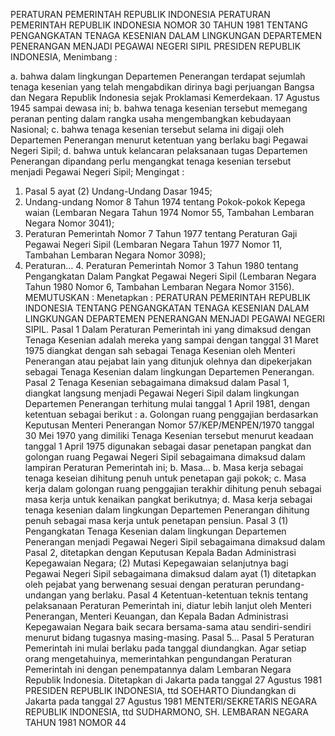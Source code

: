  PERATURAN PEMERINTAH REPUBLIK INDONESIA PERATURAN PEMERINTAH REPUBLIK INDONESIA NOMOR 30 TAHUN 1981 TENTANG PENGANGKATAN TENAGA KESENIAN DALAM LINGKUNGAN DEPARTEMEN PENERANGAN MENJADI PEGAWAI NEGERI SIPIL PRESIDEN REPUBLIK INDONESIA,
Menimbang :

a. bahwa dalam lingkungan Departemen Penerangan terdapat sejumlah tenaga kesenian yang telah mengabdikan dirinya bagi perjuangan Bangsa dan Negara Republik Indonesia sejak Proklamasi Kemerdekaan. 17 Agustus 1945 sampai dewasa ini;
b. bahwa tenaga kesenian tersebut memegang peranan penting dalam rangka usaha mengembangkan kebudayaan Nasional;
c. bahwa tenaga kesenian tersebut selama ini digaji oleh Departemen Penerangan menurut ketentuan yang berlaku bagi Pegawai Negeri Sipil;
d. bahwa untuk kelancaran pelaksanaan tugas Departemen Penerangan dipandang perlu mengangkat tenaga kesenian tersebut menjadi Pegawai Negeri Sipil;
Mengingat :

1. Pasal 5 ayat (2) Undang-Undang Dasar 1945;
2. Undang-undang Nomor 8 Tahun 1974 tentang Pokok-pokok Kepega waian (Lembaran Negara Tahun 1974 Nomor 55, Tambahan Lembaran Negara Nomor 3041);
3. Peraturan Pemerintah Nomor 7 Tahun 1977 tentang Peraturan Gaji Pegawai Negeri Sipil (Lembaran Negara Tahun 1977 Nomor 11, Tambahan Lembaran Negara Nomor 3098);
4. Peraturan… 4. Peraturan Pemerintah Nomor 3 Tahun 1980 tentang Pengangkatan Dalam Pangkat Pegawai Negeri Sipil (Lembaran Negara Tahun 1980 Nomor 6, Tambahan Lembaran Negara Nomor 3156).
MEMUTUSKAN :
 Menetapkan : PERATURAN PEMERINTAH REPUBLIK INDONESIA TENTANG PENGANGKATAN TENAGA KESENIAN DALAM LINGKUNGAN DEPARTEMEN PENERANGAN MENJADI PEGAWAI NEGERI SIPIL.
Pasal 1
Dalam Peraturan Pemerintah ini yang dimaksud dengan Tenaga Kesenian adalah mereka yang sampai dengan tanggal 31 Maret 1975 diangkat dengan sah sebagai Tenaga Kesenian oleh Menteri Penerangan atau pejabat lain yang ditunjuk olehnya dan dipekerjakan sebagai Tenaga Kesenian dalam lingkungan Departemen Penerangan.
Pasal 2
Tenaga Kesenian sebagaimana dimaksud dalam Pasal 1, diangkat langsung menjadi Pegawai Negeri Sipil dalam lingkungan Departemen Penerangan terhitung mulai tanggal 1 April 1981, dengan ketentuan sebagai berikut :
a. Golongan ruang penggajian berdasarkan Keputusan Menteri Penerangan Nomor 57/KEP/MENPEN/1970 tanggal 30 Mei 1970 yang dimiliki Tenaga Kesenian tersebut menurut keadaan tanggal 1 April 1975 digunakan sebagai dasar penetapan pangkat dan golongan ruang Pegawai Negeri Sipil sebagaimana dimaksud dalam lampiran Peraturan Pemerintah ini;
b. Masa… b. Masa kerja sebagai tenaga keseian dihitung penuh untuk penetapan gaji pokok;
c. Masa kerja dalam golongan ruang penggajian terakhir dihitung penuh sebagai masa kerja untuk kenaikan pangkat berikutnya;
d. Masa kerja sebagai tenaga kesenian dalam lingkungan Departemen Penerangan dihitung penuh sebagai masa kerja untuk penetapan pensiun.
Pasal 3
(1) Pengangkatan Tenaga Kesenian dalam lingkungan Departemen Penerangan menjadi Pegawai Negeri Sipil sebagaimana dimaksud dalam Pasal 2, ditetapkan dengan Keputusan Kepala Badan Administrasi Kepegawaian Negara;
(2) Mutasi Kepegawaian selanjutnya bagi Pegawai Negeri Sipil sebagaimana dimaksud dalam ayat (1) ditetapkan oleh pejabat yang berwenang sesuai dengan peraturan perundang-undangan yang berlaku.
Pasal 4
Ketentuan-ketentuan teknis tentang pelaksanaan Peraturan Pemerintah ini, diatur lebih lanjut oleh Menteri Penerangan, Menteri Keuangan, dan Kepala Badan Administrasi Kepegawaian Negara baik secara bersama-sama atau sendiri-sendiri menurut bidang tugasnya masing-masing. Pasal 5…
Pasal 5
Peraturan Pemerintah ini mulai berlaku pada tanggal diundangkan.
Agar setiap orang mengetahuinya, memerintahkan pengundangan Peraturan Pemerintah ini dengan penempatannya dalam Lembaran Negara Republik Indonesia. Ditetapkan di Jakarta pada tanggal 27 Agustus 1981 PRESIDEN REPUBLIK INDONESIA, ttd SOEHARTO Diundangkan di Jakarta pada tanggal 27 Agustus 1981 MENTERI/SEKRETARIS NEGARA REPUBLIK INDONESIA, ttd SUDHARMONO, SH. LEMBARAN NEGARA TAHUN 1981 NOMOR 44